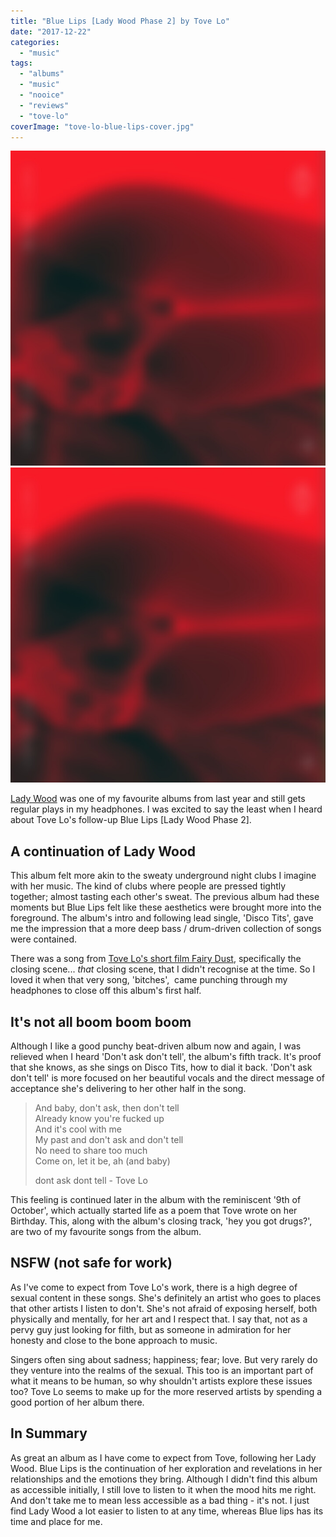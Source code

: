 ```yaml
---
title: "Blue Lips [Lady Wood Phase 2] by Tove Lo"
date: "2017-12-22"
categories: 
  - "music"
tags: 
  - "albums"
  - "music"
  - "nooice"
  - "reviews"
  - "tove-lo"
coverImage: "tove-lo-blue-lips-cover.jpg"
---
```


[![](images/tove-lo-blue-lips-cover.jpg)](images/tove-lo-blue-lips-cover.jpg)
[![](images/tove-lo-blue-lips-cover.jpg)](images/tove-lo-blue-lips-cover.jpg)

[Lady Wood](https://davidpeach.co.uk/2016/11/lady-wood-by-tove-lo/) was one of my favourite albums from last year and still gets regular plays in my headphones. I was excited to say the least when I heard about Tove Lo's follow-up Blue Lips \[Lady Wood Phase 2\].

## A continuation of Lady Wood

This album felt more akin to the sweaty underground night clubs I imagine with her music. The kind of clubs where people are pressed tightly together; almost tasting each other's sweat. The previous album had these moments but Blue Lips felt like these aesthetics were brought more into the foreground. The album's intro and following lead single, 'Disco Tits', gave me the impression that a more deep bass / drum-driven collection of songs were contained.

There was a song from [Tove Lo's short film Fairy Dust](https://davidpeach.co.uk/2016/11/tove-los-short-film-fairy-dust/), specifically the closing scene... _that_ closing scene, that I didn't recognise at the time. So I loved it when that very song, 'bitches',  came punching through my headphones to close off this album's first half.

## It's not all boom boom boom

Although I like a good punchy beat-driven album now and again, I was relieved when I heard 'Don't ask don't tell', the album's fifth track. It's proof that she knows, as she sings on Disco Tits, how to dial it back. 'Don't ask don't tell' is more focused on her beautiful vocals and the direct message of acceptance she's delivering to her other half in the song.

> And baby, don't ask, then don't tell  
> Already know you're fucked up  
> And it's cool with me  
> My past and don't ask and don't tell  
> No need to share too much  
> Come on, let it be, ah (and baby)
> 
> dont ask dont tell - Tove Lo

This feeling is continued later in the album with the reminiscent '9th of October', which actually started life as a poem that Tove wrote on her Birthday. This, along with the album's closing track, 'hey you got drugs?', are two of my favourite songs from the album.

## NSFW (not safe for work)

As I've come to expect from Tove Lo's work, there is a high degree of sexual content in these songs. She's definitely an artist who goes to places that other artists I listen to don't. She's not afraid of exposing herself, both physically and mentally, for her art and I respect that. I say that, not as a pervy guy just looking for filth, but as someone in admiration for her honesty and close to the bone approach to music.

Singers often sing about sadness; happiness; fear; love. But very rarely do they venture into the realms of the sexual. This too is an important part of what it means to be human, so why shouldn't artists explore these issues too? Tove Lo seems to make up for the more reserved artists by spending a good portion of her album there.

## In Summary

As great an album as I have come to expect from Tove, following her Lady Wood. Blue Lips is the continuation of her exploration and revelations in her relationships and the emotions they bring. Although I didn't find this album as accessible initially, I still love to listen to it when the mood hits me right. And don't take me to mean less accessible as a bad thing - it's not. I just find Lady Wood a lot easier to listen to at any time, whereas Blue lips has its time and place for me.
